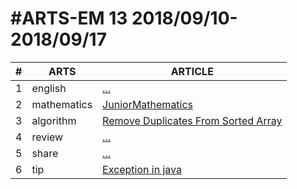 #ARTS-EM 13 2018/09/10-2018/09/17
=================================

| # | ARTS | ARTICLE |
|---| ----- | ---------- |
|1|english|[...](../english/)|
|2|mathematics|[JuniorMathematics](../mathematics/)|
|3|algorithm|[Remove Duplicates From Sorted Array](../../java/src/main/java/com/leetcode/RemoveDuplicatesFromSortedArray.md)|
|4|review|[...]()|
|5|share|[...](../c/c_programing_language/)|
|6|tip|[Exception in java](Documents/github/codinglife/arts/tip/Exception-In-Java.md)|


